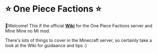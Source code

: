 # ⭐ One Piece Factions ⭐
🎉Welcome! This if the official **[Wiki](https://github.com/Saajitaro/One-Piece-Factions/wiki)** for the One Piece Factions server and Mine Mine no Mi mod.

There's lots of things to cover in the Minecraft server, so certainly take a look at the Wiki for guidaance and tips :)
